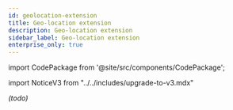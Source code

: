 ```yaml
---
id: geolocation-extension
title: Geo-location extension
description: Geo-location extension
sidebar_label: Geo-location extension
enterprise_only: true
---
```


import CodePackage from '@site/src/components/CodePackage';

import NoticeV3 from "../../includes/upgrade-to-v3.mdx"

<NoticeV3 />

<CodePackage name="@deity/falcon-geo-location-extension" /> 



_(todo)_